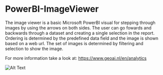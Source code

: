 # PowerBI-ImageViewer

The image viewer is a basic Microsoft PowerBI visual for stepping through images by using the arrows on both sides.
The user can go fowards and backwards through a dataset and creating a single selection in the report. 
Ordering is determined by the predefined data field and the image is shown based on a web url. 
The set of images is determined by filtering and selection to show the image.

For more information take a look at: https://www.geoai.nl/en/analytics

![Alt Text](https://www.geoai.nl/wp-content/uploads/2023/10/ImageViewer.gif)
